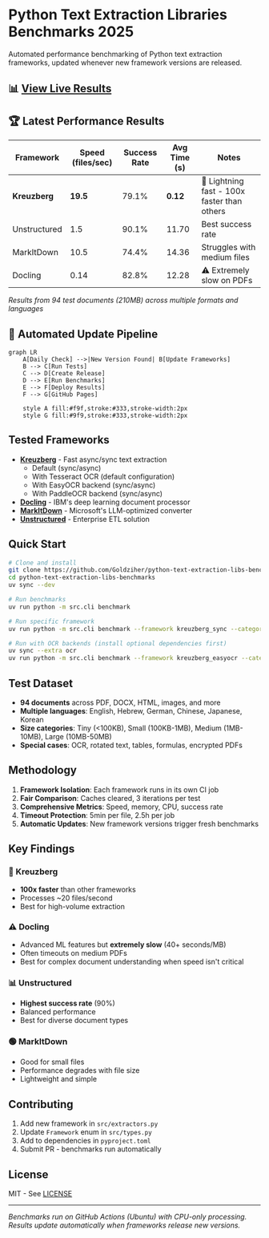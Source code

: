 # Python Text Extraction Libraries Benchmarks 2025

Automated performance benchmarking of Python text extraction frameworks, updated whenever new framework versions are released.

## 📊 [View Live Results](https://goldziher.github.io/python-text-extraction-libs-benchmarks/)

## 🏆 Latest Performance Results

| Framework     | Speed (files/sec) | Success Rate | Avg Time (s) | Notes                                       |
| ------------- | ----------------- | ------------ | ------------ | ------------------------------------------- |
| **Kreuzberg** | **19.5**          | 79.1%        | **0.12**     | 🚀 Lightning fast - 100x faster than others |
| Unstructured  | 1.5               | 90.1%        | 11.70        | Best success rate                           |
| MarkItDown    | 10.5              | 74.4%        | 14.36        | Struggles with medium files                 |
| Docling       | 0.14              | 82.8%        | 12.28        | ⚠️ Extremely slow on PDFs                   |

*Results from 94 test documents (210MB) across multiple formats and languages*

## 🔄 Automated Update Pipeline

```mermaid
graph LR
    A[Daily Check] -->|New Version Found| B[Update Frameworks]
    B --> C[Run Tests]
    C --> D[Create Release]
    D --> E[Run Benchmarks]
    E --> F[Deploy Results]
    F --> G[GitHub Pages]

    style A fill:#f9f,stroke:#333,stroke-width:2px
    style G fill:#9f9,stroke:#333,stroke-width:2px
```

## Tested Frameworks

- **[Kreuzberg](https://github.com/Goldziher/kreuzberg)** - Fast async/sync text extraction
    - Default (sync/async)
    - With Tesseract OCR (default configuration)
    - With EasyOCR backend (sync/async)
    - With PaddleOCR backend (sync/async)
- **[Docling](https://github.com/docling-project/docling)** - IBM's deep learning document processor
- **[MarkItDown](https://github.com/microsoft/markitdown)** - Microsoft's LLM-optimized converter
- **[Unstructured](https://github.com/Unstructured-IO/unstructured)** - Enterprise ETL solution

## Quick Start

```bash
# Clone and install
git clone https://github.com/Goldziher/python-text-extraction-libs-benchmarks
cd python-text-extraction-libs-benchmarks
uv sync --dev

# Run benchmarks
uv run python -m src.cli benchmark

# Run specific framework
uv run python -m src.cli benchmark --framework kreuzberg_sync --category small

# Run with OCR backends (install optional dependencies first)
uv sync --extra ocr
uv run python -m src.cli benchmark --framework kreuzberg_easyocr --category images
```

## Test Dataset

- **94 documents** across PDF, DOCX, HTML, images, and more
- **Multiple languages**: English, Hebrew, German, Chinese, Japanese, Korean
- **Size categories**: Tiny (\<100KB), Small (100KB-1MB), Medium (1MB-10MB), Large (10MB-50MB)
- **Special cases**: OCR, rotated text, tables, formulas, encrypted PDFs

## Methodology

1. **Framework Isolation**: Each framework runs in its own CI job
1. **Fair Comparison**: Caches cleared, 3 iterations per test
1. **Comprehensive Metrics**: Speed, memory, CPU, success rate
1. **Timeout Protection**: 5min per file, 2.5h per job
1. **Automatic Updates**: New framework versions trigger fresh benchmarks

## Key Findings

### 🚀 Kreuzberg

- **100x faster** than other frameworks
- Processes ~20 files/second
- Best for high-volume extraction

### ⚠️ Docling

- Advanced ML features but **extremely slow** (40+ seconds/MB)
- Often timeouts on medium PDFs
- Best for complex document understanding when speed isn't critical

### 📊 Unstructured

- **Highest success rate** (90%)
- Balanced performance
- Best for diverse document types

### 🟢 MarkItDown

- Good for small files
- Performance degrades with file size
- Lightweight and simple

## Contributing

1. Add new framework in `src/extractors.py`
1. Update `Framework` enum in `src/types.py`
1. Add to dependencies in `pyproject.toml`
1. Submit PR - benchmarks run automatically

## License

MIT - See [LICENSE](LICENSE)

______________________________________________________________________

*Benchmarks run on GitHub Actions (Ubuntu) with CPU-only processing. Results update automatically when frameworks release new versions.*
